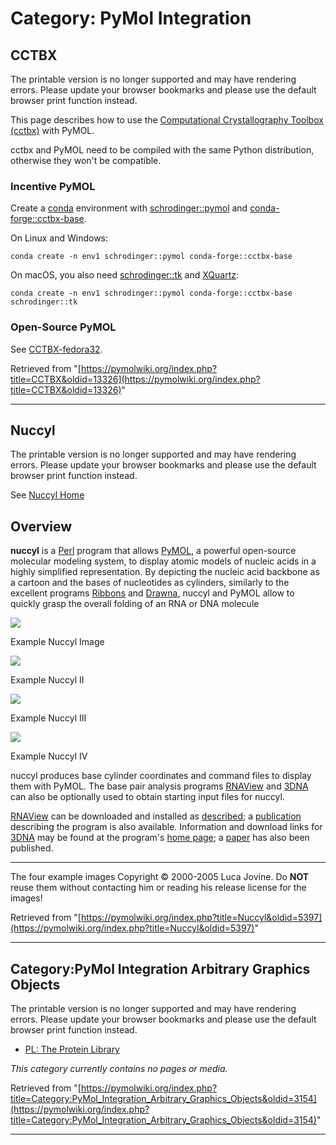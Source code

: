# Category: PyMol Integration

## CCTBX

The printable version is no longer supported and may have rendering errors. Please update your browser bookmarks and please use the default browser print function instead.

This page describes how to use the [Computational Crystallography Toolbox (cctbx)](https://github.com/cctbx/cctbx_project) with PyMOL. 

cctbx and PyMOL need to be compiled with the same Python distribution, otherwise they won't be compatible. 

### Incentive PyMOL

Create a [conda](https://repo.continuum.io/miniconda/) environment with [schrodinger::pymol](https://anaconda.org/schrodinger/pymol) and [conda-forge::cctbx-base](https://anaconda.org/conda-forge/cctbx-base). 

On Linux and Windows: 
    
    
    conda create -n env1 schrodinger::pymol conda-forge::cctbx-base
    

On macOS, you also need [schrodinger::tk](https://anaconda.org/schrodinger/pymol) and [XQuartz](https://www.xquartz.org/): 
    
    
    conda create -n env1 schrodinger::pymol conda-forge::cctbx-base schrodinger::tk
    

### Open-Source PyMOL

See [CCTBX-fedora32](/index.php/CCTBX-fedora32 "CCTBX-fedora32"). 

Retrieved from "[https://pymolwiki.org/index.php?title=CCTBX&oldid=13326](https://pymolwiki.org/index.php?title=CCTBX&oldid=13326)"


---

## Nuccyl

The printable version is no longer supported and may have rendering errors. Please update your browser bookmarks and please use the default browser print function instead.

See [Nuccyl Home](http://www.biosci.ki.se/groups/ljo/software/nuccyl.html)

## Overview

**nuccyl** is a [Perl](http://www.perl.org/) program that allows [PyMOL](http://www.pymol.org/), a powerful open-source molecular modeling system, to display atomic models of nucleic acids in a highly simplified representation. By depicting the nucleic acid backbone as a cartoon and the bases of nucleotides as cylinders, similarly to the excellent programs [Ribbons](http://sgce.cbse.uab.edu/ribbons/) and [Drawna](http://www-ibmc.u-strasbg.fr/upr9002/westhof/download.html), nuccyl and PyMOL allow to quickly grasp the overall folding of an RNA or DNA molecule 

[![](/images/6/63/Phe_trna_small.jpg)](/index.php/File:Phe_trna_small.jpg)

[](/index.php/File:Phe_trna_small.jpg "Enlarge")

Example Nuccyl Image

[![](/images/5/5a/45s_rna_small.jpg)](/index.php/File:45s_rna_small.jpg)

[](/index.php/File:45s_rna_small.jpg "Enlarge")

Example Nuccyl II

[![](/images/b/be/50s_small.jpg)](/index.php/File:50s_small.jpg)

[](/index.php/File:50s_small.jpg "Enlarge")

Example Nuccyl III

[![](/images/7/7a/P4p6_small.jpg)](/index.php/File:P4p6_small.jpg)

[](/index.php/File:P4p6_small.jpg "Enlarge")

Example Nuccyl IV

nuccyl produces base cylinder coordinates and command files to display them with PyMOL. The base pair analysis programs [RNAView](http://beta-ndb.rutgers.edu/services/download/index.html#rnaview) and [3DNA](http://rutchem.rutgers.edu/%7exiangjun/3DNA/) can also be optionally used to obtain starting input files for nuccyl. 

[RNAView](http://beta-ndb.rutgers.edu/services/download/index.html#rnaview) can be downloaded and installed as [described](http://ndbserver.rutgers.edu/services/help/rnaview-readme.html); a [publication](http://www.ncbi.nlm.nih.gov/entrez/query.fcgi?cmd=Retrieve&db=PubMed&list_uids=12824344&dopt=Abstract) describing the program is also available. Information and download links for [3DNA](http://rutchem.rutgers.edu/%7exiangjun/3DNA/) may be found at the program's [home page](http://rutchem.rutgers.edu/%7exiangjun/3DNA/); a [paper](http://www.ncbi.nlm.nih.gov/entrez/query.fcgi?cmd=Retrieve&db=PubMed&list_uids=12930962&dopt=Abstract) has also been published. 

* * *

The four example images Copyright © 2000-2005 Luca Jovine. Do **NOT** reuse them without contacting him or reading his release license for the images! 

Retrieved from "[https://pymolwiki.org/index.php?title=Nuccyl&oldid=5397](https://pymolwiki.org/index.php?title=Nuccyl&oldid=5397)"


---

## Category:PyMol Integration Arbitrary Graphics Objects

The printable version is no longer supported and may have rendering errors. Please update your browser bookmarks and please use the default browser print function instead.

  * [PL: The Protein Library](http://protlib.uchicago.edu/index.html)



_This category currently contains no pages or media._

Retrieved from "[https://pymolwiki.org/index.php?title=Category:PyMol_Integration_Arbitrary_Graphics_Objects&oldid=3154](https://pymolwiki.org/index.php?title=Category:PyMol_Integration_Arbitrary_Graphics_Objects&oldid=3154)"


---

